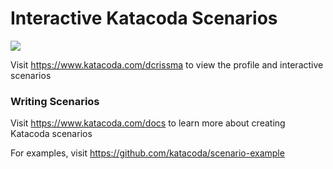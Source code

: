 # Interactive Katacoda Scenarios

[![](http://shields.katacoda.com/katacoda/dcrissma/count.svg)](https://www.katacoda.com/dcrissma "Get your profile on Katacoda.com")

Visit https://www.katacoda.com/dcrissma to view the profile and interactive scenarios

### Writing Scenarios
Visit https://www.katacoda.com/docs to learn more about creating Katacoda scenarios

For examples, visit https://github.com/katacoda/scenario-example
